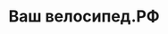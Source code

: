 ---
layout: single-rating-store
title: Ваш велосипед.РФ
description: Велосипеды на любой возраст и вкус
year: 2010
delivery: до пункта самовывоза от 195 р.
url-ad: https://ad.admitad.com/g/0eayrbpvrkbaaff9d7dd8148c2f462/
assortment: велосипеды, запчасти, аксессуары, велокресла, велоодежда, самокаты и т.д.
discounts: Скидки до 10%
image: /assets/banners/banner-41dd64aae8e1e818d28fafc7de983c0c.jpg
---